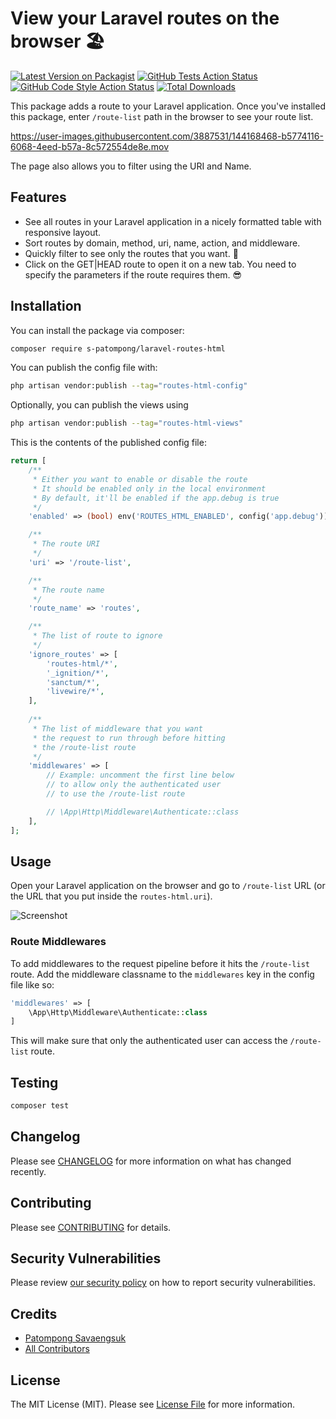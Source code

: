 # View your Laravel routes on the browser 🏖

[![Latest Version on Packagist](https://img.shields.io/packagist/v/s-patompong/laravel-routes-html.svg?style=flat-square)](https://packagist.org/packages/s-patompong/laravel-routes-html)
[![GitHub Tests Action Status](https://img.shields.io/github/workflow/status/s-patompong/laravel-routes-html/run-tests?label=tests)](https://github.com/s-patompong/laravel-routes-html/actions?query=workflow%3Arun-tests+branch%3Amain)
[![GitHub Code Style Action Status](https://img.shields.io/github/workflow/status/s-patompong/laravel-routes-html/Check%20&%20fix%20styling?label=code%20style)](https://github.com/s-patompong/laravel-routes-html/actions?query=workflow%3A"Check+%26+fix+styling"+branch%3Amain)
[![Total Downloads](https://img.shields.io/packagist/dt/s-patompong/laravel-routes-html.svg?style=flat-square)](https://packagist.org/packages/s-patompong/laravel-routes-html)

This package adds a route to your Laravel application. Once you've installed this package, enter `/route-list` path in the browser to see your route list.

https://user-images.githubusercontent.com/3887531/144168468-b5774116-6068-4eed-b57a-8c572554de8e.mov

The page also allows you to filter using the URI and Name.

## Features
- See all routes in your Laravel application in a nicely formatted table with responsive layout.
- Sort routes by domain, method, uri, name, action, and middleware.
- Quickly filter to see only the routes that you want. 🎉
- Click on the GET|HEAD route to open it on a new tab. You need to specify the parameters if the route requires them. 😎

## Installation

You can install the package via composer:

```bash
composer require s-patompong/laravel-routes-html
```

You can publish the config file with:
```bash
php artisan vendor:publish --tag="routes-html-config"
```

Optionally, you can publish the views using

```bash
php artisan vendor:publish --tag="routes-html-views"
```

This is the contents of the published config file:

```php
return [
    /**
     * Either you want to enable or disable the route
     * It should be enabled only in the local environment
     * By default, it'll be enabled if the app.debug is true
     */
    'enabled' => (bool) env('ROUTES_HTML_ENABLED', config('app.debug')),

    /**
     * The route URI
     */
    'uri' => '/route-list',

    /**
     * The route name
     */
    'route_name' => 'routes',

    /**
     * The list of route to ignore
     */
    'ignore_routes' => [
        'routes-html/*',
        '_ignition/*',
        'sanctum/*',
        'livewire/*',
    ],
    
    /**
     * The list of middleware that you want
     * the request to run through before hitting
     * the /route-list route
     */
    'middlewares' => [
        // Example: uncomment the first line below
        // to allow only the authenticated user
        // to use the /route-list route

        // \App\Http\Middleware\Authenticate::class
    ],
];
```

## Usage

Open your Laravel application on the browser and go to `/route-list` URL (or the URL that you put inside the `routes-html.uri`).

![Screenshot](https://i.imgur.com/dhIQEbM.png)

### Route Middlewares

To add middlewares to the request pipeline before it hits the `/route-list` route.
Add the middleware classname to the `middlewares` key in the config file like so:

```php
'middlewares' => [
    \App\Http\Middleware\Authenticate::class
]
```

This will make sure that only the authenticated user can access the `/route-list` route.  

## Testing

```bash
composer test
```

## Changelog

Please see [CHANGELOG](CHANGELOG.md) for more information on what has changed recently.

## Contributing

Please see [CONTRIBUTING](.github/CONTRIBUTING.md) for details.

## Security Vulnerabilities

Please review [our security policy](../../security/policy) on how to report security vulnerabilities.

## Credits

- [Patompong Savaengsuk](https://github.com/s-patompong)
- [All Contributors](../../contributors)

## License

The MIT License (MIT). Please see [License File](LICENSE.md) for more information.
